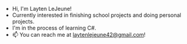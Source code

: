 - Hi, I'm Layten LeJeune!
- Currently interested in finishing school projects and doing personal projects.
- I'm in the process of learning C#.
- 📫 You can reach me at laytenlejeune42@gmail.com!

<!---
LaytenL/LaytenL is a ✨ special ✨ repository because its `README.md` (this file) appears on your GitHub profile.
You can click the Preview link to take a look at your changes.
--->
